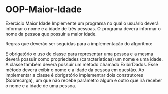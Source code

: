 # OOP-Maior-Idade

Exercício Maior Idade
Implemente um programa no qual o usuário deverá informar o nome e a idade de três pessoas. O programa deverá informar o nome da pessoa que possuir a maior idade.

Regras que deverão ser seguidas para a implementação do algoritmo:

É obrigatório o uso de classe para representar uma pessoa e a mesma deverá possuir como propriedades (características) um nome e uma idade.
A classe também deverá possuir um método chamado ExibirDados. Esse método deverá exibir o nome e a idade da pessoa em questão.
Ao implementar a classe é obrigatório implementar dois construtores (Sobrecarga), um que não recebe parâmetro algum e outro que irá receber o nome e a idade de uma pessoa.